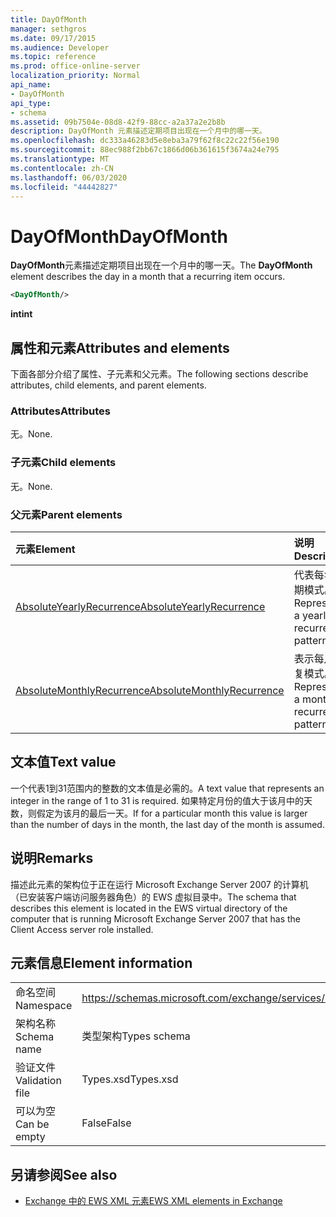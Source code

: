 ```yaml
---
title: DayOfMonth
manager: sethgros
ms.date: 09/17/2015
ms.audience: Developer
ms.topic: reference
ms.prod: office-online-server
localization_priority: Normal
api_name:
- DayOfMonth
api_type:
- schema
ms.assetid: 09b7504e-08d8-42f9-88cc-a2a37a2e2b8b
description: DayOfMonth 元素描述定期项目出现在一个月中的哪一天。
ms.openlocfilehash: dc333a46283d5e8eba3a79f62f8c22c22f56e190
ms.sourcegitcommit: 88ec988f2bb67c1866d06b361615f3674a24e795
ms.translationtype: MT
ms.contentlocale: zh-CN
ms.lasthandoff: 06/03/2020
ms.locfileid: "44442827"
---
```

# <a name="dayofmonth"></a><span data-ttu-id="4c1a4-103">DayOfMonth</span><span class="sxs-lookup"><span data-stu-id="4c1a4-103">DayOfMonth</span></span>

<span data-ttu-id="4c1a4-104">**DayOfMonth**元素描述定期项目出现在一个月中的哪一天。</span><span class="sxs-lookup"><span data-stu-id="4c1a4-104">The **DayOfMonth** element describes the day in a month that a recurring item occurs.</span></span> 
  
```xml
<DayOfMonth/>
```

<span data-ttu-id="4c1a4-105">**int**</span><span class="sxs-lookup"><span data-stu-id="4c1a4-105">**int**</span></span>

## <a name="attributes-and-elements"></a><span data-ttu-id="4c1a4-106">属性和元素</span><span class="sxs-lookup"><span data-stu-id="4c1a4-106">Attributes and elements</span></span>

<span data-ttu-id="4c1a4-107">下面各部分介绍了属性、子元素和父元素。</span><span class="sxs-lookup"><span data-stu-id="4c1a4-107">The following sections describe attributes, child elements, and parent elements.</span></span>
  
### <a name="attributes"></a><span data-ttu-id="4c1a4-108">Attributes</span><span class="sxs-lookup"><span data-stu-id="4c1a4-108">Attributes</span></span>

<span data-ttu-id="4c1a4-109">无。</span><span class="sxs-lookup"><span data-stu-id="4c1a4-109">None.</span></span>
  
### <a name="child-elements"></a><span data-ttu-id="4c1a4-110">子元素</span><span class="sxs-lookup"><span data-stu-id="4c1a4-110">Child elements</span></span>

<span data-ttu-id="4c1a4-111">无。</span><span class="sxs-lookup"><span data-stu-id="4c1a4-111">None.</span></span>
  
### <a name="parent-elements"></a><span data-ttu-id="4c1a4-112">父元素</span><span class="sxs-lookup"><span data-stu-id="4c1a4-112">Parent elements</span></span>

|<span data-ttu-id="4c1a4-113">**元素**</span><span class="sxs-lookup"><span data-stu-id="4c1a4-113">**Element**</span></span>|<span data-ttu-id="4c1a4-114">**说明**</span><span class="sxs-lookup"><span data-stu-id="4c1a4-114">**Description**</span></span>|
|:-----|:-----|
|[<span data-ttu-id="4c1a4-115">AbsoluteYearlyRecurrence</span><span class="sxs-lookup"><span data-stu-id="4c1a4-115">AbsoluteYearlyRecurrence</span></span>](absoluteyearlyrecurrence.md) <br/> |<span data-ttu-id="4c1a4-116">代表每年定期模式。</span><span class="sxs-lookup"><span data-stu-id="4c1a4-116">Represents a yearly recurrence pattern.</span></span>  <br/> |
|[<span data-ttu-id="4c1a4-117">AbsoluteMonthlyRecurrence</span><span class="sxs-lookup"><span data-stu-id="4c1a4-117">AbsoluteMonthlyRecurrence</span></span>](absolutemonthlyrecurrence.md) <br/> |<span data-ttu-id="4c1a4-118">表示每月重复模式。</span><span class="sxs-lookup"><span data-stu-id="4c1a4-118">Represents a monthly recurrence pattern.</span></span>  <br/> |
   
## <a name="text-value"></a><span data-ttu-id="4c1a4-119">文本值</span><span class="sxs-lookup"><span data-stu-id="4c1a4-119">Text value</span></span>

<span data-ttu-id="4c1a4-120">一个代表1到31范围内的整数的文本值是必需的。</span><span class="sxs-lookup"><span data-stu-id="4c1a4-120">A text value that represents an integer in the range of 1 to 31 is required.</span></span> <span data-ttu-id="4c1a4-121">如果特定月份的值大于该月中的天数，则假定为该月的最后一天。</span><span class="sxs-lookup"><span data-stu-id="4c1a4-121">If for a particular month this value is larger than the number of days in the month, the last day of the month is assumed.</span></span>
  
## <a name="remarks"></a><span data-ttu-id="4c1a4-122">说明</span><span class="sxs-lookup"><span data-stu-id="4c1a4-122">Remarks</span></span>

<span data-ttu-id="4c1a4-123">描述此元素的架构位于正在运行 Microsoft Exchange Server 2007 的计算机（已安装客户端访问服务器角色）的 EWS 虚拟目录中。</span><span class="sxs-lookup"><span data-stu-id="4c1a4-123">The schema that describes this element is located in the EWS virtual directory of the computer that is running Microsoft Exchange Server 2007 that has the Client Access server role installed.</span></span>
  
## <a name="element-information"></a><span data-ttu-id="4c1a4-124">元素信息</span><span class="sxs-lookup"><span data-stu-id="4c1a4-124">Element information</span></span>

|||
|:-----|:-----|
|<span data-ttu-id="4c1a4-125">命名空间</span><span class="sxs-lookup"><span data-stu-id="4c1a4-125">Namespace</span></span>  <br/> |https://schemas.microsoft.com/exchange/services/2006/types  <br/> |
|<span data-ttu-id="4c1a4-126">架构名称</span><span class="sxs-lookup"><span data-stu-id="4c1a4-126">Schema name</span></span>  <br/> |<span data-ttu-id="4c1a4-127">类型架构</span><span class="sxs-lookup"><span data-stu-id="4c1a4-127">Types schema</span></span>  <br/> |
|<span data-ttu-id="4c1a4-128">验证文件</span><span class="sxs-lookup"><span data-stu-id="4c1a4-128">Validation file</span></span>  <br/> |<span data-ttu-id="4c1a4-129">Types.xsd</span><span class="sxs-lookup"><span data-stu-id="4c1a4-129">Types.xsd</span></span>  <br/> |
|<span data-ttu-id="4c1a4-130">可以为空</span><span class="sxs-lookup"><span data-stu-id="4c1a4-130">Can be empty</span></span>  <br/> |<span data-ttu-id="4c1a4-131">False</span><span class="sxs-lookup"><span data-stu-id="4c1a4-131">False</span></span>  <br/> |
   
## <a name="see-also"></a><span data-ttu-id="4c1a4-132">另请参阅</span><span class="sxs-lookup"><span data-stu-id="4c1a4-132">See also</span></span>

- [<span data-ttu-id="4c1a4-133">Exchange 中的 EWS XML 元素</span><span class="sxs-lookup"><span data-stu-id="4c1a4-133">EWS XML elements in Exchange</span></span>](ews-xml-elements-in-exchange.md)

